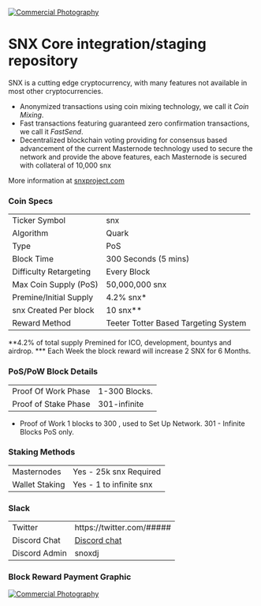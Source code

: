 <a href="http://www.freeimagehosting.net/commercial-photography/"><img src="https://i.imgur.com/OSnb75q.png" alt="Commercial Photography"></a>

SNX Core integration/staging repository
=====================================


SNX is a cutting edge cryptocurrency, with many features not available in most other cryptocurrencies.
- Anonymized transactions using coin mixing technology, we call it _Coin Mixing_.
- Fast transactions featuring guaranteed zero confirmation transactions, we call it _FastSend_.
- Decentralized blockchain voting providing for consensus based advancement of the current Masternode
  technology used to secure the network and provide the above features, each Masternode is secured
  with collateral of 10,000 snx

More information at [snxproject.com](http://www.snxproject.com)

### Coin Specs
<table>
<tr><td>Ticker Symbol</td><td>snx</td></tr>
<tr><td>Algorithm</td><td>Quark</td></tr>
<tr><td>Type</td><td>PoS</td></tr>
<tr><td>Block Time</td><td>300 Seconds (5 mins)</td></tr>
<tr><td>Difficulty Retargeting</td><td>Every Block</td></tr>
<tr><td>Max Coin Supply (PoS)</td><td>50,000,000 snx</td></tr>
<tr><td>Premine/Initial Supply</td><td>4.2% snx*</td></tr>
<tr><td>snx Created Per block</td><td>10 snx**</td></tr>
<tr><td>Reward Method</td><td>Teeter Totter Based Targeting System</td></tr>
</table>



**4.2% of total supply Premined for ICO, development, bountys and airdrop.
*** Each Week the block reward will increase 2 SNX for 6 Months.

### PoS/PoW Block Details
<table>
<tr><td>Proof Of Work Phase</td><td>1-300 Blocks.</td></tr>
<tr><td>Proof of Stake Phase</td><td>301-infinite</td></tr>
</table>

* Proof of Work 1 blocks to 300 , used to Set Up Network. 301 - Infinite Blocks PoS only.

### Staking Methods
<table>
<tr><td>Masternodes</td><td>Yes - 25k snx Required</td></tr>
<tr><td>Wallet Staking</td><td>Yes - 1 to infinite snx</td></tr>
</table>



</table>

### Slack
<table>
<tr><td>Twitter</td><td>https://twitter.com/#####</td></tr>
<tr><td>Discord Chat</td><td><a href="https://discord.gg/DfZkpmX">Discord chat</a></td></tr>
<tr><td>Discord Admin</td><td>snoxdj</a></td></tr>
</table>


### Block Reward Payment Graphic

<a href="http://www.freeimagehosting.net/commercial-photography/"><img src="https://i.imgur.com/6CoMO3N.jpg" alt="Commercial Photography"></a>

